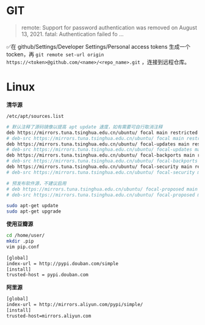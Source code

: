 # GIT

> remote: Support for password authentication was removed on August 13, 2021.
fatal: Authentication failed fo ...

✅在 github/Settings/Developer Settings/Personal access tokens 生成一个tocken，再 `git remote set-url origin https://<token>@github.com/<name>/<repo_name>.git` ，连接到远程仓库。

# Linux


**清华源**

`/etc/apt/sources.list`
```bash
# 默认注释了源码镜像以提高 apt update 速度，如有需要可自行取消注释
deb https://mirrors.tuna.tsinghua.edu.cn/ubuntu/ focal main restricted universe multiverse
# deb-src https://mirrors.tuna.tsinghua.edu.cn/ubuntu/ focal main restricted universe multiverse
deb https://mirrors.tuna.tsinghua.edu.cn/ubuntu/ focal-updates main restricted universe multiverse
# deb-src https://mirrors.tuna.tsinghua.edu.cn/ubuntu/ focal-updates main restricted universe multiverse
deb https://mirrors.tuna.tsinghua.edu.cn/ubuntu/ focal-backports main restricted universe multiverse
# deb-src https://mirrors.tuna.tsinghua.edu.cn/ubuntu/ focal-backports main restricted universe multiverse
deb https://mirrors.tuna.tsinghua.edu.cn/ubuntu/ focal-security main restricted universe multiverse
# deb-src https://mirrors.tuna.tsinghua.edu.cn/ubuntu/ focal-security main restricted universe multiverse

# 预发布软件源，不建议启用
# deb https://mirrors.tuna.tsinghua.edu.cn/ubuntu/ focal-proposed main restricted universe multiverse
# deb-src https://mirrors.tuna.tsinghua.edu.cn/ubuntu/ focal-proposed main restricted universe multiverse
```

```bash
sudo apt-get update
sudo apt-get upgrade
```

**使用豆瓣源**

```bash
cd /home/user/
mkdir .pip
vim pip.conf
```

```bash
[global]
index-url = http://pypi.douban.com/simple
[install]
trusted-host = pypi.douban.com
```

**阿里源**

```bash
[global]
index-url = http://mirrors.aliyun.com/pypi/simple/
[install]
trusted-host=mirrors.aliyun.com
```
